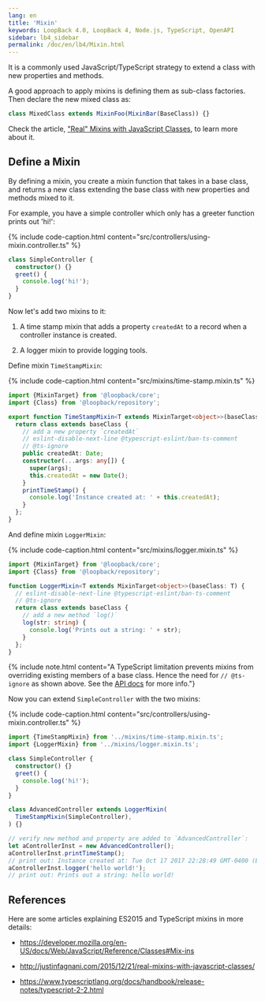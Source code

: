 ```yaml
---
lang: en
title: 'Mixin'
keywords: LoopBack 4.0, LoopBack 4, Node.js, TypeScript, OpenAPI
sidebar: lb4_sidebar
permalink: /doc/en/lb4/Mixin.html
---
```


It is a commonly used JavaScript/TypeScript strategy to extend a class with new
properties and methods.

A good approach to apply mixins is defining them as sub-class factories. Then
declare the new mixed class as:

```ts
class MixedClass extends MixinFoo(MixinBar(BaseClass)) {}
```

Check the article,
["Real" Mixins with JavaScript Classes](http://justinfagnani.com/2015/12/21/real-mixins-with-javascript-classes/),
to learn more about it.

## Define a Mixin

By defining a mixin, you create a mixin function that takes in a base class, and
returns a new class extending the base class with new properties and methods
mixed to it.

For example, you have a simple controller which only has a greeter function
prints out 'hi!':

{% include code-caption.html content="src/controllers/using-mixin.controller.ts" %}

```ts
class SimpleController {
  constructor() {}
  greet() {
    console.log('hi!');
  }
}
```

Now let's add two mixins to it:

1. A time stamp mixin that adds a property `createdAt` to a record when a
   controller instance is created.

2. A logger mixin to provide logging tools.

Define mixin `TimeStampMixin`:

{% include code-caption.html content="src/mixins/time-stamp.mixin.ts" %}

```ts
import {MixinTarget} from '@loopback/core';
import {Class} from '@loopback/repository';

export function TimeStampMixin<T extends MixinTarget<object>>(baseClass: T) {
  return class extends baseClass {
    // add a new property `createdAt`
    // eslint-disable-next-line @typescript-eslint/ban-ts-comment
    // @ts-ignore
    public createdAt: Date;
    constructor(...args: any[]) {
      super(args);
      this.createdAt = new Date();
    }
    printTimeStamp() {
      console.log('Instance created at: ' + this.createdAt);
    }
  };
}
```

And define mixin `LoggerMixin`:

{% include code-caption.html content="src/mixins/logger.mixin.ts" %}

```ts
import {MixinTarget} from '@loopback/core';
import {Class} from '@loopback/repository';

function LoggerMixin<T extends MixinTarget<object>>(baseClass: T) {
  // eslint-disable-next-line @typescript-eslint/ban-ts-comment
  // @ts-ignore
  return class extends baseClass {
    // add a new method `log()`
    log(str: string) {
      console.log('Prints out a string: ' + str);
    }
  };
}
```

{% include note.html content="A TypeScript limitation prevents mixins from
overriding existing members of a base class. Hence the need for `// @ts-ignore`
as shown above. See the
[API docs](https://loopback.io/doc/en/lb4/apidocs.core.mixintarget.html) for
more info."}

Now you can extend `SimpleController` with the two mixins:

{% include code-caption.html content="src/controllers/using-mixin.controller.ts" %}

```ts
import {TimeStampMixin} from '../mixins/time-stamp.mixin.ts';
import {LoggerMixin} from '../mixins/logger.mixin.ts';

class SimpleController {
  constructor() {}
  greet() {
    console.log('hi!');
  }
}

class AdvancedController extends LoggerMixin(
  TimeStampMixin(SimpleController),
) {}

// verify new method and property are added to `AdvancedController`:
let aControllerInst = new AdvancedController();
aControllerInst.printTimeStamp();
// print out: Instance created at: Tue Oct 17 2017 22:28:49 GMT-0400 (EDT)
aControllerInst.logger('hello world!');
// print out: Prints out a string: hello world!
```

## References

Here are some articles explaining ES2015 and TypeScript mixins in more details:

- <https://developer.mozilla.org/en-US/docs/Web/JavaScript/Reference/Classes#Mix-ins>

- <http://justinfagnani.com/2015/12/21/real-mixins-with-javascript-classes/>

- <https://www.typescriptlang.org/docs/handbook/release-notes/typescript-2-2.html>

